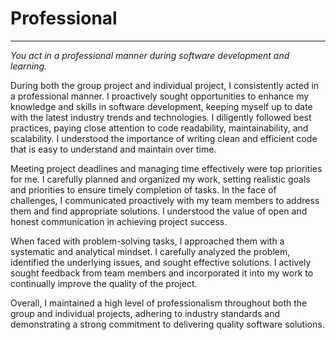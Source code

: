 # Professional
***
*You act in a professional manner during software development and learning.*

During both the group project and individual project, I consistently acted in a professional manner. I proactively sought opportunities to enhance my knowledge and skills in software development, keeping myself up to date with the latest industry trends and technologies. I diligently followed best practices, paying close attention to code readability, maintainability, and scalability. I understood the importance of writing clean and efficient code that is easy to understand and maintain over time.

Meeting project deadlines and managing time effectively were top priorities for me. I carefully planned and organized my work, setting realistic goals and priorities to ensure timely completion of tasks. In the face of challenges, I communicated proactively with my team members to address them and find appropriate solutions. I understood the value of open and honest communication in achieving project success.

When faced with problem-solving tasks, I approached them with a systematic and analytical mindset. I carefully analyzed the problem, identified the underlying issues, and sought effective solutions. I actively sought feedback from team members and incorporated it into my work to continually improve the quality of the project.

Overall, I maintained a high level of professionalism throughout both the group and individual projects, adhering to industry standards and demonstrating a strong commitment to delivering quality software solutions.


